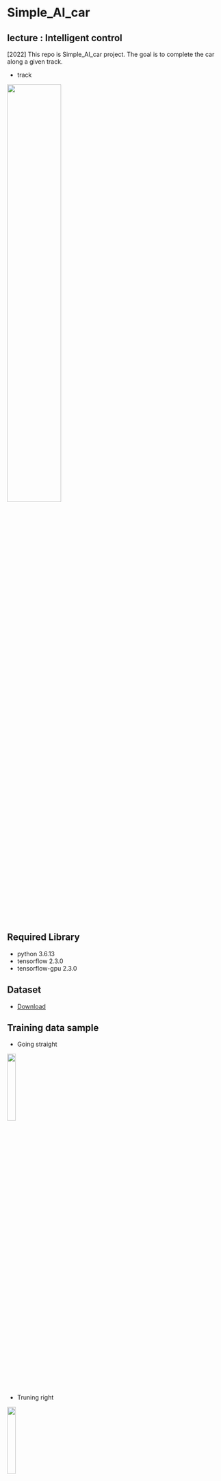 # Simple_AI_car

## lecture : Intelligent control
[2022] This repo is Simple_AI_car project. The goal is to complete the car along a given track.
* track
<img width="50%" src="https://user-images.githubusercontent.com/101552457/204456144-072e2a0d-366f-4e54-bed2-4f08a5c92178.jpeg"/>

## Required Library
* python 3.6.13
* tensorflow 2.3.0
* tensorflow-gpu 2.3.0

## Dataset
* [Download](https://drive.google.com/file/d/1-3JE-Lxqr8hpYcCbfAfr5NvojXgQPt_d/view?usp=sharing)

## Training data sample
* Going straight
<img width="20%" src="https://user-images.githubusercontent.com/101552457/204458797-27e5252c-49cb-497f-8a0f-0206b32f622f.png"/>

* Truning right
<img width="20%" src="https://user-images.githubusercontent.com/101552457/204458832-ee1efe13-a0a3-468e-a4a7-2c7ec388a93d.png"/>

* Truning left
<img width="20%" src="https://user-images.githubusercontent.com/101552457/204458869-7d9737d5-dd4d-4da7-8096-2a16e603d256.png"/>

## Issue & Solution
Original model is Nvidia model. I modified this model to reduce size(parameter). I expected this modification to improve the response speed of the model. However, Reduction of model size resulted in a decrease in generalization capability. So there was a problem that it didn't work where the lighting was weak. For normal operation, I found that using multi-threads rather than speed improvement through the size of the model is the correct solution. In addition, creating low-light image data augmatation will greatly help improve performance.
